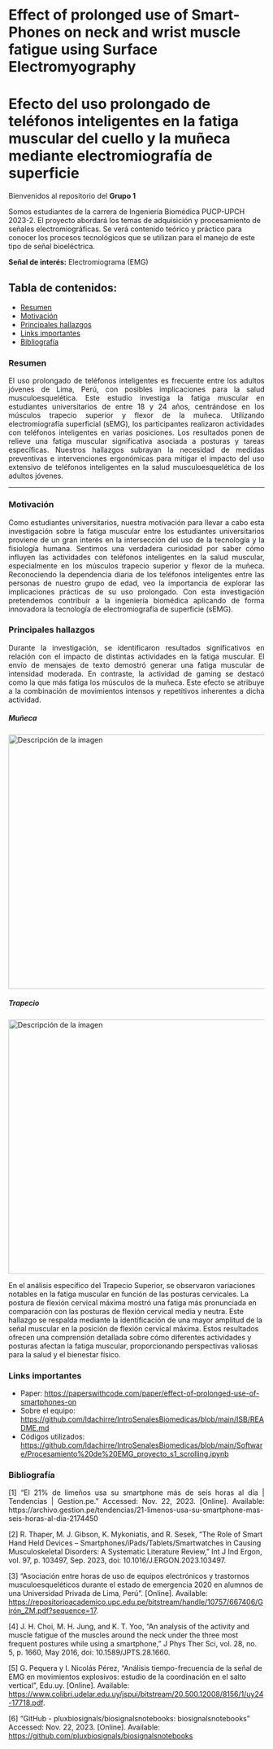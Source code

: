 # Effect of prolonged use of Smart-Phones on neck and wrist muscle fatigue using Surface Electromyography
# Efecto del uso prolongado de teléfonos inteligentes en la fatiga muscular del cuello y la muñeca mediante electromiografía de superficie

Bienvenidos al repositorio del **Grupo 1**

Somos estudiantes de la carrera de Ingeniería Biomédica PUCP-UPCH 2023-2.
El proyecto abordará los temas de adquisición y procesamiento de señales electromiográficas. Se verá contenido teórico y práctico para conocer los procesos tecnológicos que se utilizan para el manejo de este tipo de señal bioeléctrica.

**Señal de interés:** Electromiograma (EMG)

<h2 align="justify"> 
Tabla de contenidos:
</h2>

- [Resumen](#resumen)
- [Motivación](#motivación)
- [Principales hallazgos](#principales-hallazgos)
- [Links importantes](#links-importantes)
- [Bibliografía](#bibliografía)
  
### Resumen
<p align="justify"> 
El uso prolongado de teléfonos inteligentes es frecuente entre los adultos jóvenes de Lima, Perú, con posibles implicaciones para la salud musculoesquelética. Este estudio investiga la fatiga muscular en estudiantes universitarios de entre 18 y 24 años, centrándose en los músculos trapecio superior y flexor de la muñeca. Utilizando electromiografía superficial (sEMG), los participantes realizaron actividades con teléfonos inteligentes en varias posiciones. Los resultados ponen de relieve una fatiga muscular significativa asociada a posturas y tareas específicas. Nuestros hallazgos subrayan la necesidad de medidas preventivas e intervenciones ergonómicas para mitigar el impacto del uso extensivo de teléfonos inteligentes en la salud musculoesquelética de los adultos jóvenes.
</p>

---

### Motivación
<p align="justify"> 
Como estudiantes universitarios, nuestra motivación para llevar a cabo esta investigación sobre la fatiga muscular entre los estudiantes universitarios proviene de un gran interés en la intersección del uso de la tecnología y la fisiología humana. Sentimos una verdadera curiosidad por saber cómo influyen las actividades con teléfonos inteligentes en la salud muscular, especialmente en los músculos trapecio superior y flexor de la muñeca. Reconociendo la dependencia diaria de los teléfonos inteligentes entre las personas de nuestro grupo de edad, veo la importancia de explorar las implicaciones prácticas de su uso prolongado. Con esta investigación pretendemos contribuir a la ingeniería biomédica aplicando de forma innovadora la tecnología de electromiografía de superficie (sEMG).   
</p>

### Principales hallazgos
<p align="justify"> 
Durante la investigación, se identificaron resultados significativos en relación con el impacto de distintas actividades en la fatiga muscular. El envío de mensajes de texto demostró generar una fatiga muscular de intensidad moderada. En contraste, la actividad de gaming se destacó como la que más fatiga los músculos de la muñeca. Este efecto se atribuye a la combinación de movimientos intensos y repetitivos inherentes a dicha actividad.

##### Muñeca
<img src="https://github.com/ldachirre/IntroSenalesBiomedicas/assets/42382614/fbadf51a-69b4-4875-9a24-c1696f07c98b" alt="Descripción de la imagen" width="700" height="500">

##### Trapecio
<img src="https://github.com/ldachirre/IntroSenalesBiomedicas/assets/42382614/fb51b419-a48e-46ab-9bf2-6dd26bb542b4" alt="Descripción de la imagen" width="700" height="500">

En el análisis específico del Trapecio Superior, se observaron variaciones notables en la fatiga muscular en función de las posturas cervicales. La postura de flexión cervical máxima mostró una fatiga más pronunciada en comparación con las posturas de flexión cervical media y neutra. Este hallazgo se respalda mediante la identificación de una mayor amplitud de la señal muscular en la posición de flexión cervical máxima. Estos resultados ofrecen una comprensión detallada sobre cómo diferentes actividades y posturas afectan la fatiga muscular, proporcionando perspectivas valiosas para la salud y el bienestar físico. 
</p>

### Links importantes
* Paper: https://paperswithcode.com/paper/effect-of-prolonged-use-of-smartphones-on
* Sobre el equipo: https://github.com/ldachirre/IntroSenalesBiomedicas/blob/main/ISB/README.md
* Códigos utilizados:  https://github.com/ldachirre/IntroSenalesBiomedicas/blob/main/Software/Procesamiento%20de%20EMG_proyecto_s1_scrolling.ipynb


### Bibliografía
<p align="justify"> 
[1]    	“El 21% de limeños usa su smartphone más de seis horas al día | Tendencias | Gestion.pe.” Accessed: Nov. 22, 2023. [Online]. Available: https://archivo.gestion.pe/tendencias/21-limenos-usa-su-smartphone-mas-seis-horas-al-dia-2174450

[2]    	R. Thaper, M. J. Gibson, K. Mykoniatis, and R. Sesek, “The Role of Smart Hand Held Devices – Smartphones/iPads/Tablets/Smartwatches in Causing Musculoskeletal Disorders: A Systematic Literature Review,” Int J Ind Ergon, vol. 97, p. 103497, Sep. 2023, doi: 10.1016/J.ERGON.2023.103497.

[3] “Asociación entre horas de uso de equipos electrónicos y trastornos musculoesqueléticos durante el estado de emergencia 2020 en alumnos de una Universidad Privada de Lima, Perú”. [Online]. Available: https://repositorioacademico.upc.edu.pe/bitstream/handle/10757/667406/Girón_ZM.pdf?sequence=17.

[4]   	J. H. Choi, M. H. Jung, and K. T. Yoo, “An analysis of the activity and muscle fatigue of the muscles around the neck under the three most frequent postures while using a smartphone,” J Phys Ther Sci, vol. 28, no. 5, p. 1660, May 2016, doi: 10.1589/JPTS.28.1660.

[5] G. Pequera y I. Nicolás Pérez, “Análisis tiempo-frecuencia de la señal de EMG en movimientos explosivos: estudio de la coordinación en el salto vertical”, Edu.uy. [Online]. Available: https://www.colibri.udelar.edu.uy/jspui/bitstream/20.500.12008/8156/1/uy24-17718.pdf. 

[6] “GitHub - pluxbiosignals/biosignalsnotebooks: biosignalsnotebooks” Accessed: Nov. 22, 2023. [Online]. Available: https://github.com/pluxbiosignals/biosignalsnotebooks
</p>
